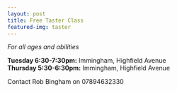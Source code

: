 ```yaml
---
layout: post
title: Free Taster Class
featured-img: taster
---
```

*For all ages and abilities*

**Tuesday 6:30-7:30pm:** Immingham, Highfield Avenue<br />
**Thursday 5:30-6:30pm:** Immingham, Highfield Avenue

Contact Rob Bingham on 07894632330
